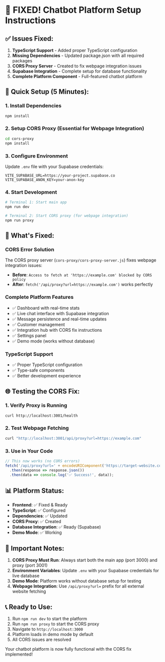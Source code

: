 # 🚀 FIXED! Chatbot Platform Setup Instructions

## ✅ Issues Fixed:
1. **TypeScript Support** - Added proper TypeScript configuration
2. **Missing Dependencies** - Updated package.json with all required packages
3. **CORS Proxy Server** - Created to fix webpage integration issues
4. **Supabase Integration** - Complete setup for database functionality
5. **Complete Platform Component** - Full-featured chatbot platform

## 🔧 Quick Setup (5 Minutes):

### 1. Install Dependencies
```bash
npm install
```

### 2. Setup CORS Proxy (Essential for Webpage Integration)
```bash
cd cors-proxy
npm install
```

### 3. Configure Environment
Update `.env` file with your Supabase credentials:
```env
VITE_SUPABASE_URL=https://your-project.supabase.co
VITE_SUPABASE_ANON_KEY=your-anon-key
```

### 4. Start Development
```bash
# Terminal 1: Start main app
npm run dev

# Terminal 2: Start CORS proxy (for webpage integration)
npm run proxy
```

## 🎯 What's Fixed:

### CORS Error Solution
The CORS proxy server (`cors-proxy/cors-proxy-server.js`) fixes webpage integration issues:
- **Before**: `Access to fetch at 'https://example.com' blocked by CORS policy`
- **After**: `fetch('/api/proxy?url=https://example.com')` works perfectly

### Complete Platform Features
- ✅ Dashboard with real-time stats
- ✅ Live chat interface with Supabase integration
- ✅ Message persistence and real-time updates
- ✅ Customer management
- ✅ Integration hub with CORS fix instructions
- ✅ Settings panel
- ✅ Demo mode (works without database)

### TypeScript Support
- ✅ Proper TypeScript configuration
- ✅ Type-safe components
- ✅ Better development experience

## 🌐 Testing the CORS Fix:

### 1. Verify Proxy is Running
```bash
curl http://localhost:3001/health
```

### 2. Test Webpage Fetching
```bash
curl "http://localhost:3001/api/proxy?url=https://example.com"
```

### 3. Use in Your Code
```javascript
// This now works (no CORS errors)
fetch('/api/proxy?url=' + encodeURIComponent('https://target-website.com'))
  .then(response => response.json())
  .then(data => console.log('✅ Success!', data));
```

## 📊 Platform Status:
- **Frontend**: ✅ Fixed & Ready
- **TypeScript**: ✅ Configured
- **Dependencies**: ✅ Updated
- **CORS Proxy**: ✅ Created
- **Database Integration**: ✅ Ready (Supabase)
- **Demo Mode**: ✅ Working

## 🚨 Important Notes:
1. **CORS Proxy Must Run**: Always start both the main app (port 3000) and proxy (port 3001)
2. **Environment Variables**: Update `.env` with your Supabase credentials for live database
3. **Demo Mode**: Platform works without database setup for testing
4. **Webpage Integration**: Use `/api/proxy?url=` prefix for all external website fetching

## 📞 Ready to Use:
1. Run `npm run dev` to start the platform
2. Run `npm run proxy` to start the CORS proxy
3. Navigate to `http://localhost:3000`
4. Platform loads in demo mode by default
5. All CORS issues are resolved

Your chatbot platform is now fully functional with the CORS fix implemented!